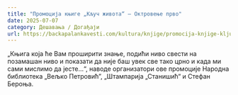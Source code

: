 ```yaml
---
title: "Промоција књиге „Кључ живота“ – Октровење прво"
date: 2025-07-07
category: Дешавања / Догађаји
url: https://backapalankavesti.com/kultura/knjige/promocija-knjige-kljuc-zivota-oktrovenje-prvo/
---
```


„Књига која ће Вам проширити знање, подићи ниво свести на позамашан ниво и показати да није баш увек све тако црно и када ми сами мислимо да јесте…“, наводе организатори ове промоције Народна библиотека „Вељко Петровић”, „Штампарија „Станишић“ и Стефан Бероња.
